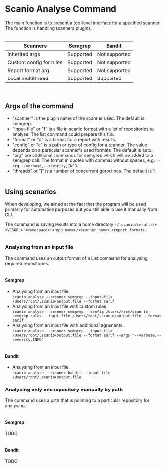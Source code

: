 # Scanio Analyse Command
The main function is to present a top-level interface for a specified scanner. The function is handling scanners plugins. <br><br>

|Scanners|Semgrep|Bandit|
|----|-----|---|
|Inherited args|Supported|Not supported|
|Custom config for rules|Supported|Not supported|
|Report format arg|Supported|Not supported|
|Local multithread|Supported|Supported|
<br>

## Args of the command
- "scanner" is the plugin name of the scanner used. The default is semgrep.
- "input-file" or "f" is a file in scanio format with a list of repositories to analyse. The list command could prepare this file.
- "format" or "o" is a format for a report with results. 
- "config" or "c" is a path or type of config for a scanner. The value depends on a particular scanner's used formats. The default is auto. 
- "arg" are additional commands for semgrep which will be added to a semgrep call. The format in quotes with commas without spaces, e.g. ```--arg --verbose,--severity,INFO```.
- "threads" or "j" is a number of concurrent goroutines. The default is 1. 
<br><br>

## Using scenarios 
When developing, we aimed at the fact that the program will be used primarily for automation purposes but you still able to use it manually from CLI.<br>

The command is saving results into a home directory ```~/.scanio/results/+<VCSURL>+<Namespace>+<repo_name>/<scanner_name>.<report_format>```.<br><br>

### Analysing from an input file
The command uses an output format of a List command for analysing required repositories.<br><br>

#### **Semgrep**
* Analysing from an input file.<br>
```scanio analyse --scanner semgrep --input-file /Users/root/.scanio/output.file --format sarif```
* Analysing from an input file with custom rules.<br>
```scanio analyse --scanner semgrep --config /Users/root/scan-io-semgrep-rules --input-file /Users/root/.scanio/output.file --format sarif```
* Analysing from an input file with additional agruments.<br>
```scanio analyse --scanner semgrep --input-file /Users/root/.scanio/output.file --format sarif --args "--verbose,--severity,INFO"```<br><br>

#### **Bandit**
* Analysing from an input file.<br>
```scanio analyse --scanner bandit --input-file /Users/root/.scanio/output.file```

### Analysing only one repository manually by path
The command uses a path that is pointing to a particular repository for analysing.<br><br>

#### **Semgrep**
TODO<br><br>

#### **Bandit**
TODO<br><br>

